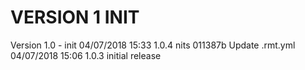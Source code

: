
VERSION 1  INIT
===============

   Version 1.0 - init
      04/07/2018 15:33  1.0.4  nits
         011387b Update .rmt.yml
      04/07/2018 15:06  1.0.3  initial release